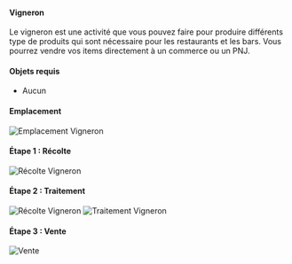 #### **Vigneron**
Le vigneron est une activité que vous pouvez faire pour produire différents type de produits qui sont nécessaire pour les restaurants et les bars. Vous pourrez vendre vos items directement à un commerce ou un PNJ.

#### **Objets requis**
- Aucun

#### **Emplacement**
![Emplacement Vigneron](https://i.imgur.com/m3t7PhE.png)

#### **Étape 1 : Récolte**
![Récolte Vigneron](https://i.imgur.com/4XAmOxj.jpg)

#### **Étape 2 : Traitement**
![Récolte Vigneron](https://i.imgur.com/2pPlUyR.png)
![Traitement Vigneron](https://i.imgur.com/Krg7EFn.png)

#### **Étape 3 : Vente**
![Vente](https://i.imgur.com/CY0rHWV.jpg)


